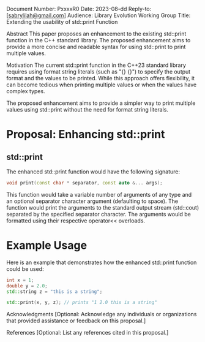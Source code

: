 Document Number: PxxxxR0
Date: 2023-08-dd
Reply-to: [sabrylilah@gmail.com]
Audience: Library Evolution Working Group
Title: Extending the usability of std::print Function

Abstract
This paper proposes an enhancement to the existing std::print function in the C++ standard library. The proposed enhancement aims to provide a more concise and readable syntax for using std::print to print multiple values.

Motivation
The current std::print function in the C++23 standard library requires using format string literals (such as "{} {}") to specify the output format and the values to be printed. While this approach offers flexibility, it can become tedious when printing multiple values or when the values have complex types.

The proposed enhancement aims to provide a simpler way to print multiple values using std::print without the need for format string literals.

# Proposal: Enhancing std::print
## std::print
The enhanced std::print function would have the following signature:

```cpp
void print(const char * separator, const auto &... args); 
```

This function would take a variable number of arguments of any type and an optional separator character argument (defaulting to space). The function would print the arguments to the standard output stream (std::cout) separated by the specified separator character. The arguments would be formatted using their respective operator<< overloads.

# Example Usage
Here is an example that demonstrates how the enhanced std::print function could be used:

```cpp
int x = 1;
double y = 2.0;
std::string z = "this is a string";

std::print(x, y, z); // prints "1 2.0 this is a string"
```

Acknowledgments
[Optional: Acknowledge any individuals or organizations that provided assistance or feedback on this proposal.]

References
[Optional: List any references cited in this proposal.]
